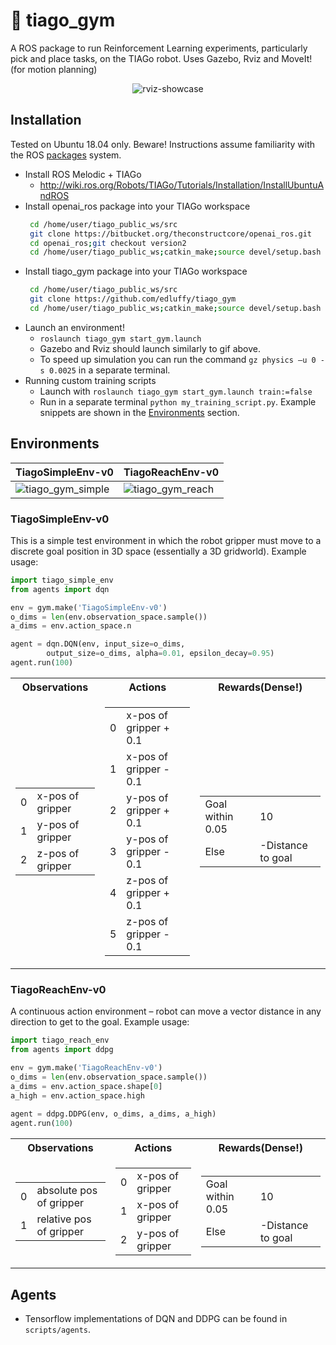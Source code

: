 # 🦾 tiago_gym
A ROS package to run Reinforcement Learning experiments, particularly pick and place tasks, on the TIAGo robot. Uses Gazebo, Rviz and MoveIt! (for motion planning)

<p align="center">
  <img src="https://user-images.githubusercontent.com/28115337/128855778-1333fb2a-a6ac-47d0-8d59-ccc5798a2c32.gif" alt="rviz-showcase" />
</p>

## Installation
Tested on Ubuntu 18.04 only. Beware! Instructions assume familiarity with the ROS [packages](http://wiki.ros.org/Packages) system.
- Install ROS Melodic + TIAGo
    -  http://wiki.ros.org/Robots/TIAGo/Tutorials/Installation/InstallUbuntuAndROS
- Install openai_ros package into your TIAGo workspace
    ``` bash
     cd /home/user/tiago_public_ws/src
     git clone https://bitbucket.org/theconstructcore/openai_ros.git
     cd openai_ros;git checkout version2
     cd /home/user/tiago_public_ws;catkin_make;source devel/setup.bash
    ``` 
- Install tiago_gym package into your TIAGo workspace
    ``` bash
     cd /home/user/tiago_public_ws/src
     git clone https://github.com/edluffy/tiago_gym
     cd /home/user/tiago_public_ws;catkin_make;source devel/setup.bash
    ``` 
- Launch an environment!
    - `roslaunch tiago_gym start_gym.launch`
    - Gazebo and Rviz should launch similarly to gif above.
    - To speed up simulation you can run the command `gz physics –u 0 -s 0.0025` in a separate terminal.
- Running custom training scripts
    - Launch with `roslaunch tiago_gym start_gym.launch train:=false`
    - Run in a separate terminal `python my_training_script.py`. Example snippets are shown in the [Environments](#environments)
section.

## Environments

| TiagoSimpleEnv-v0        | TiagoReachEnv-v0         |
| ------------------------ | ------------------------ |
![tiago_gym_simple](https://user-images.githubusercontent.com/28115337/128849740-a8ac397e-a904-4f41-b9e0-b3ad4ac71f57.gif) |  ![tiago_gym_reach](https://user-images.githubusercontent.com/28115337/128849822-865f9c43-dc75-4863-a84f-0b6a754dd04e.gif)|

### TiagoSimpleEnv-v0
This is a simple test environment in which the robot gripper must move to a discrete goal position in 3D space (essentially a 3D gridworld). Example usage:

``` python
import tiago_simple_env
from agents import dqn

env = gym.make('TiagoSimpleEnv-v0')
o_dims = len(env.observation_space.sample())
a_dims = env.action_space.n

agent = dqn.DQN(env, input_size=o_dims,
        output_size=o_dims, alpha=0.01, epsilon_decay=0.95)
agent.run(100)
```
<table>
<tr><th>Observations </th><th>Actions</th><th>Rewards(Dense!)</th></tr>
<tr><td>
  
|     |                        |
| --- | ---------------------- |
| 0   | x-pos of gripper       |
| 1   | y-pos of gripper       |
| 2   | z-pos of gripper       |
</td><td>

|     |                        |
| --- | ---------------------- |
| 0   | x-pos of gripper + 0.1 |
| 1   | x-pos of gripper - 0.1 |
| 2   | y-pos of gripper + 0.1 |
| 3   | y-pos of gripper - 0.1 |
| 4   | z-pos of gripper + 0.1 |
| 5   | z-pos of gripper - 0.1 |
</td><td>
  
|                  |                   |
| -----------------|------------------ |
| Goal within 0.05 | 10                |
| Else             | -Distance to goal |
</td></tr> </table>


### TiagoReachEnv-v0
A continuous action environment – robot can move a vector distance in any direction to get to the goal. Example usage:

``` python
import tiago_reach_env
from agents import ddpg

env = gym.make('TiagoReachEnv-v0')
o_dims = len(env.observation_space.sample())
a_dims = env.action_space.shape[0]
a_high = env.action_space.high
    
agent = ddpg.DDPG(env, o_dims, a_dims, a_high)
agent.run(100)
 ```

<table>
<tr><th>Observations </th><th>Actions</th><th>Rewards(Dense!)</th></tr>
<tr><td>
  
|     |                                         |
| --- | --------------------------------------- |
| 0   | absolute pos of gripper                 |
| 1   | relative pos  of gripper                |
</td><td>


|     |                        |
| --- | ---------------------- |
| 0   | x-pos of gripper       |
| 1   | x-pos of gripper       |
| 2   | y-pos of gripper       |
</td><td>


|                  |                   |
| -----------------|------------------ |
| Goal within 0.05 | 10                |
| Else             | -Distance to goal |
</td></tr> </table>

## Agents
- Tensorflow implementations of DQN and DDPG can be found in `scripts/agents`.
